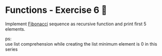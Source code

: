 # Functions - Exercise 6 🐍

Implement [Fibonacci](https://en.wikipedia.org/wiki/Fibonacci_number) sequence as recursive function
and print first 5 elements.


ps:  
use list comprehension while creating the list
minimum element is 0 in this series